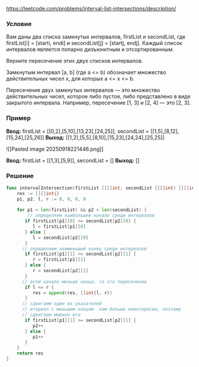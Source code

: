 https://leetcode.com/problems/interval-list-intersections/description/
### Условие

Вам даны два списка замкнутых интервалов, firstList и secondList, где firstList[i] = [starti, endi] и secondList[j] = [startj, endj]. Каждый список интервалов является попарно дизъюнктным и отсортированным.

Верните пересечение этих двух списков интервалов.

Замкнутым интервал [a, b] (где a <= b) обозначает множество действительных чисел x, для которых a <= x <= b.

Пересечение двух замкнутых интервалов — это множество действительных чисел, которое либо пустое, либо представлено в виде закрытого интервала. Например, пересечение [1, 3] и [2, 4] — это [2, 3].
### Пример
**Ввод:** firstList = \[[0,2],[5,10],[13,23],[24,25]], secondList = \[[1,5],[8,12],[15,24],[25,26]]
**Выход:** \[[1,2],[5,5],[8,10],[15,23],[24,24],[25,25]]

![[Pasted image 20250918221446.png]]

**Ввод:** firstList = \[[1,3],[5,9]], secondList = []
**Выход:** []
### Решение
```go
func intervalIntersection(firstList [][]int, secondList [][]int) [][]int {  
    res := [][]int{}  
    p1, p2, l, r := 0, 0, 0, 0  
  
    for p1 < len(firstList) && p2 < len(secondList) {  
	    // определяем наибольшее начало среди интервалов
       if firstList[p1][0] >= secondList[p2][0] {  
          l = firstList[p1][0]  
       } else {  
          l = secondList[p2][0]  
       }  
	  // определяем наименьший конец среди интервалов
       if firstList[p1][1] <= secondList[p2][1] {  
          r = firstList[p1][1]  
       } else {  
          r = secondList[p2][1]  
       }  
	  // если начало меньше конца, то это пересечение
       if l <= r {  
          res = append(res, []int{l, r})  
       }  
	  // сдвигаем один из указателей
	  // итервал с меньшим концом  нам больше неинтересен, поэтому
	  // сдвигаем именно его
       if firstList[p1][1] >= secondList[p2][1] {  
          p2++  
       } else {  
          p1++  
       }  
    }  
    return res  
}
```